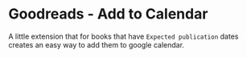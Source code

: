 # Goodreads - Add to Calendar
A little extension that for books that have `Expected publication` dates
 creates an easy way to add them to google calendar.
